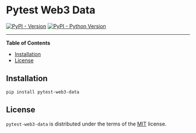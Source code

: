# Pytest Web3 Data

[![PyPI - Version](https://img.shields.io/pypi/v/pytest-web3-data.svg)](https://pypi.org/project/pytest-web3-data)
[![PyPI - Python Version](https://img.shields.io/pypi/pyversions/pytest-web3-data.svg)](https://pypi.org/project/pytest-web3-data)

-----

**Table of Contents**

- [Installation](#installation)
- [License](#license)

## Installation

```console
pip install pytest-web3-data
```

## License

`pytest-web3-data` is distributed under the terms of the [MIT](https://spdx.org/licenses/MIT.html) license.
